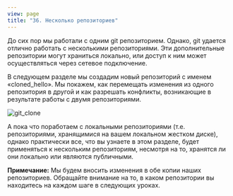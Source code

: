 ```yaml
---
view: page
title: "36. Несколько репозиториев"
---
```


<p>До сих пор мы работали с одним git репозиторием. Однако, git удается отлично работать с несколькими репозиториями. Эти дополнительные репозитории могут храниться локально, или доступ к ним может осуществляться через сетевое подключение.</p>

<p>В следующем разделе мы создадим новый репозиторий с именем «cloned_hello». Мы покажем, как перемещать изменения из одного репозитория в другой и как разрешать конфликты, возникающие в результате работы с двумя репозиториями.</p>

<img src="/git_clone_ru.png" alt="git_clone" />

<p>А пока что поработаем с локальными репозиториями (т.е. репозиториями, хранящимися на вашем локальном жестком диске), однако практически все, что вы узнаете в этом разделе, будет применяться к нескольким репозиториям, несмотря на то,  хранятся ли они локально или являются публичными.</p>

<p><strong><span class="caps">Примечание</span>:</strong>  Мы будем вносить изменения в обе копии наших репозиториев. Обращайте внимание на то, в каком репозитории вы находитесь на каждом шаге в следующих уроках.</p>
